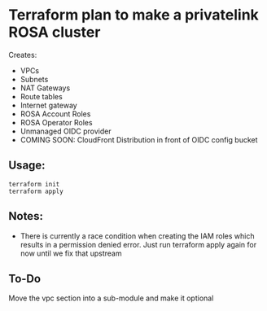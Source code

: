 # Terraform plan to make a privatelink ROSA cluster
Creates:

- VPCs
- Subnets
- NAT Gateways
- Route tables
- Internet gateway
- ROSA Account Roles
- ROSA Operator Roles
- Unmanaged OIDC provider
- COMING SOON: CloudFront Distribution in front of OIDC config bucket

## Usage:

```
terraform init
terraform apply
```

## Notes:
- There is currently a race condition when creating the IAM roles which results in a permission denied error. Just run terraform apply again for now until we fix that upstream

## To-Do
Move the vpc section into a sub-module and make it optional
